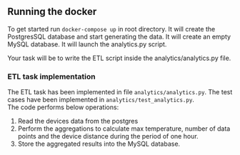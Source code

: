 ## Running the docker

To get started run ``` docker-compose up ``` in root directory.
It will create the PostgresSQL database and start generating the data.
It will create an empty MySQL database.
It will launch the analytics.py script. 

Your task will be to write the ETL script inside the analytics/analytics.py file.

### ETL task implementation
The ETL task has been implemented in file `analytics/analytics.py`. The test cases have been implemented in `analytics/test_analytics.py`.  
The code performs below operations:
1. Read the devices data from the postgres
2. Perform the aggregations to calculate max temperature, number of data points and the device distance during the period of one hour.
3. Store the aggregated results into the MySQL database.